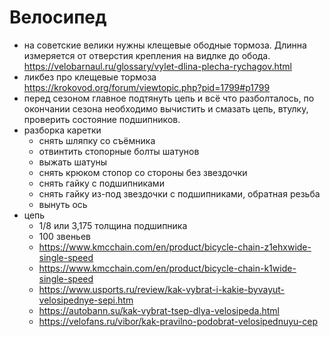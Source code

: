 # Велосипед


* на советские велики нужны клещевые ободные тормоза. Длинна измеряется от отверстия крепления на видлке до обода. https://velobarnaul.ru/glossary/vylet-dlina-plecha-rychagov.html
* ликбез про клещевые тормоза https://krokovod.org/forum/viewtopic.php?pid=1799#p1799
* перед сезоном главное подтянуть цепь и всё что разболталось, по окончании сезона необходимо вычистить и смазать цепь, втулку, проверить состояние подшипников.
* разборка каретки
	* снять шляпку со съёмника
	* отвинтить стопорные болты шатунов
	* выжать шатуны
	* снять крюком стопор со стороны без звездочки
	* снять гайку с подшипниками
	* снять гайку из-под звездочки с подшипниками, обратная резьба
	* вынуть ось
 * цепь
	* 1/8 или 3,175 толщина подшипника
	* 100 звеньев
	* https://www.kmcchain.com/en/product/bicycle-chain-z1ehxwide-single-speed
	* https://www.kmcchain.com/en/product/bicycle-chain-k1wide-single-speed
	* https://www.usports.ru/review/kak-vybrat-i-kakie-byvayut-velosipednye-sepi.htm
	* https://autobann.su/kak-vybrat-tsep-dlya-velosipeda.html
	* https://velofans.ru/vibor/kak-pravilno-podobrat-velosipednuyu-cep